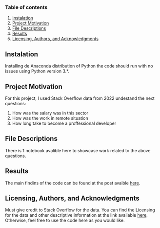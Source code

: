 ### Table of contents
1. [Instalation](#instalation)
2. [Project Motivation](#motivation)
3. [File Descriptions](#files)
4. [Results](#results)
5. [Licensing, Authors, and Acknowledgments](#licensing)

## Instalation <a name="installation"></a>
Installing de Anaconda distribution of Python the code should run with no issues using Python version 3.*.
## Project Motivation <a name="motivation"></a>

For this project, I used Stack Overflow data from 2022 undestand the next questions:
1. How was the salary was in this sector
2. How was the work in remote situation
3. How long take to become a proffessional developer

## File Descriptions <a name="files"></a>
There is 1 notebook avalible here to showcase work related to the above questions.

## Results <a name="results"></a>
The main findins of the code can be found at the post avaible [here](https://www.google.es).
## Licensing, Authors, and Acknowledgments <a name="licensing"></a>
Must give credit to Stack Overflow for the data.  You can find the Licensing for the data and other descriptive information at the link available [here](https://insights.stackoverflow.com/survey).  Otherwise, feel free to use the code here as you would like.